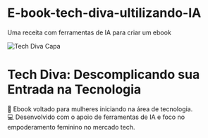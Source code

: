# E-book-tech-diva-ultilizando-IA
Uma receita com ferramentas de IA para criar um ebook

![Tech Diva Capa](layouts/LAYOUT_CAPA.png)

# Tech Diva: Descomplicando sua Entrada na Tecnologia

📝 Ebook voltado para mulheres iniciando na área de tecnologia.  
💻 Desenvolvido com o apoio de ferramentas de IA e foco no empoderamento feminino no mercado tech.
